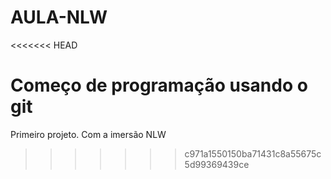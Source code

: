 # AULA-NLW
<<<<<<< HEAD


Começo de programação
usando o git
=======
Primeiro projeto. Com a imersão NLW
>>>>>>> c971a1550150ba71431c8a55675c5d99369439ce
